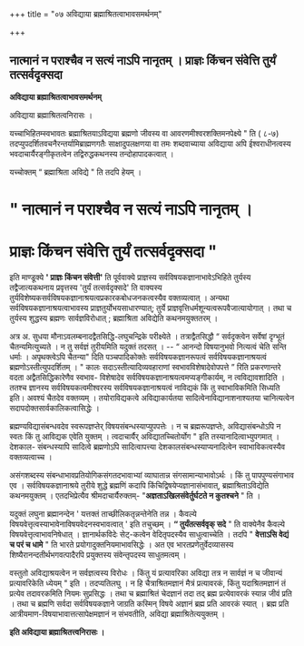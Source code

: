+++
title = "०७ अविद्याया ब्रह्माश्रितत्वाभावसमर्थनम्"

+++


## नात्मानं न पराश्चैव न सत्यं नाऽपि नानृतम् । प्राज्ञः किंचन संवेत्ति तुर्यं तत्सर्वदृक्सदा

**अविद्याया ब्रह्माश्रितत्वाभावसमर्थनम्**

अविद्याया ब्रह्माश्रितत्वनिरासः ।

यच्चाभिहितम्स्वभावतः ब्रह्माश्रितयाऽविद्यया ब्रह्मणो जीवस्य वा आवरणमीश्वरशक्तिमनपेक्ष्ये " ति ( ८-७) तदप्युपदर्शितवचनैरन्तर्यामिब्राह्मणगतैः साक्षादुपलक्षणया वा तमः शब्दवाच्याया अविद्याया अपि ईश्वराधीनत्वस्य भवदाचार्यैरङ्गीकृतत्वेन तद्विरुद्धकथनस्य तन्दोहापादकत्वात् ।

यच्चोक्तम् “ ब्रह्माश्रिता अविद्ये " ति तदपि हेयम् ।

# " नात्मानं न पराश्चैव न सत्यं नाऽपि नानृतम् ।

# प्राज्ञः किंचन संवेत्ति तुर्यं तत्सर्वदृक्सदा "

इति माण्डूक्ये **' प्राज्ञः किंचन संवेत्ती'** ति पूर्ववाक्ये प्राज्ञस्य सर्वविषयकज्ञानाभावेऽभिहिते तुर्यस्य तद्वैजात्यकथनाय प्रवृत्तस्य 'तुर्यं तत्सर्वदृक्सदे' ति वाक्यस्य तुर्यविशेष्यकसर्वविषयकज्ञानाश्रयत्वप्रकारकबोधजनकत्वस्यैव वक्तव्यत्वात् । अन्यथा सर्वविषयकज्ञानाश्रयत्वाभावस्य प्राज्ञतुर्योभयसाधारण्यात्; तुर्ये प्राज्ञवृत्तिधर्मशून्यत्वरूपवैजात्यायोगात् । तथा च तुर्यस्य शुद्धस्य ब्रह्मणः सार्वज्ञविरोधात् ; ब्रह्माश्रिता अविद्येति कथनमयुक्ततरम् ।

अत्र अ. सुधया मौनाऽवलम्बनादद्वैतसिद्धि-लघुचन्द्रिके परीक्ष्येते । तत्राद्वैतसिद्धौ “ सर्वदृक्त्वेन सर्वेषां दृग्भूतं चैतन्यमित्युच्यते । न तु सर्वज्ञं तुरीयमिति यदुक्तं तदसत् । -- “ आनन्दो विषयानुभवो नित्यत्वं चेति सन्ति धर्माः । अपृथक्त्वेऽपि चैतन्या" दिति पञ्चपादिकोक्तेः सर्वविषयकज्ञानरूपत्वं सर्वविषयकज्ञानाश्रयत्वं ब्रह्मणोऽस्तीत्युपदर्शितम् । " कालः सदाऽस्तीत्यादिव्यवहाराणां स्वभावविशेषादेवोपपत्ते ” रिति प्रकरणान्तरे वदता अद्वैतसिद्धिकारेणैव स्वभाव- विशेषादेव सर्वविषयकज्ञानाश्रयत्वमप्यङ्गीकार्यम्, न त्वविद्यावशादिति । ततश्च ज्ञानस्य सर्वविषयकत्वमीश्वरस्य सर्वविषयकज्ञानाश्रयत्वं नाविद्यकं किं तु स्वाभाविकमिति सिध्यति इति। अवश्यं चैतदेव वक्तव्यम् । तयोराविद्यकत्वे अविद्याकार्यतया सादित्वेनाविद्यानाशनाश्यतया चानित्यत्वेन सदापदोक्तसार्वकालिकत्वासिद्धेः ।

ब्रह्मण्यविद्यासंबन्धवदेव स्वरूपज्ञप्तेर् विषयसंबन्धस्याप्युपपत्तेः । न च ब्रह्मरूपज्ञप्तेः, अविद्यासंबन्धोऽपि न स्वतः किं तु आविद्यक एवेति युक्तम् । त्वदाचार्यैर् अविद्यातच्चितोर्योग " इति तस्यानादित्वाभ्युपगमात् । देशकाल- संबन्धस्यापि सादित्वे ब्रह्मणोऽपि सादित्वापत्त्या देशकालसंबन्धस्याप्यनादित्वेन स्वाभाविकत्वस्यैव वक्तव्यत्वाच्च ।

असंगशब्दस्य संबन्धाभावप्रतियोगिकसंगतदभावाभ्यां व्याघातान्न संगसामान्याभावोऽर्थः । किं तु पापपुण्यसंगाभाव एव । सर्वविषयकज्ञानाश्रये तुरीये शुद्धे ब्रह्मणिं कदापि किंचिद्विषयेप्यज्ञानासंभावात्, ब्रह्माश्रिताऽविद्येति कथनमयुक्तम् । एतदभिप्रेत्यैव श्रीमदाचार्यैरुक्तम्- "**अज्ञताऽखिलसंवेर्तुर्घटते न कुतश्चने** " ति ।

यदुक्तं लघुना ब्रह्मानन्देन ' यत्तक्तं ताच्छीलिकतृन्नन्तेनेति तन्न । कैवल्ये विषयवेत्तृत्वस्याभावेनाविषयवेदनस्वभावत्वात् ' इति तचुच्छम् । **“ तुर्यंतत्सर्ववृक् सदे** " ति वाक्येनैव कैवल्ये विषयवेत्तृत्वाभावनिषेधात् । ज्ञानार्थकविदेः सेट्-कत्वेन वेदितृपदस्यैव साधुत्वाच्चेति । तदपि " **वेत्ताऽसि वेद्यं च परं च धामे** " ति भारते प्रयोगादुक्तनियमाभावसिद्धेः । अत एव भारतप्रणेतुर्वेदव्यासस्य शिष्यैरानन्दतीर्थभगवत्पादैरपि प्रयुक्तस्य संवेन्तृपदस्य साधुतमत्वम् ।

वस्तुतो अविद्याश्रयत्वेन न सर्वज्ञत्वस्य विरोधः । किंतु यं प्रत्यावरिका अविद्या तत्र न सार्वज्ञं न च जीवान्यं प्रत्यावरिकेति ध्येयम् " इति । तदप्यतिलघु । न हि चैत्राश्रितमज्ञानं मैत्रं प्रत्यावरकं, किंतु यदाश्रितमज्ञानं तं प्रत्येव तदावरकमिति नियमः सुप्रसिद्धः । तथा च ब्रह्माश्रितं चेदज्ञानं तदा तद् ब्रह्म प्रत्येवावरकं स्यान्न जीवं प्रति । तथा च ब्रह्मणि सर्वदा सर्वविषयकज्ञाने जाग्रति कस्मिन् विषये अज्ञानं ब्रह्म प्रति आवरकं स्यात् । ब्रह्म प्रति आत्रीयमाण-विषयाभावात्तत्सापेक्षमज्ञानं न संभवतीति, अविद्या ब्रह्माश्रितेत्ययुक्तम् ।

**इति अविद्याया ब्रह्माश्रितत्त्वनिरासः ।**

